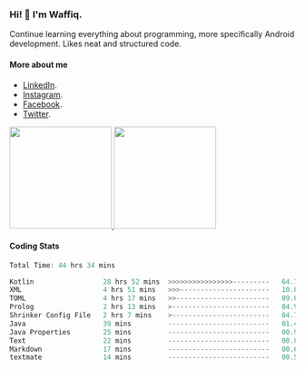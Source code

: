 ### Hi! 👋 I'm Waffiq.

Continue learning everything about programming, more specifically Android development. Likes neat and structured code.

#### More about me 
- [LinkedIn](https://www.linkedin.com/in/waffiqaziz/).
- [Instagram](https://www.instagram.com/waffiqaziz/).
- [Facebook](https://web.facebook.com/WaffiqAziz/).
- [Twitter](https://twitter.com/AzizWaffiq).

<p align="left">
<a href="https://github.com/waffiqaziz">
  <img height="180em" src="https://github-readme-stats-eight-theta.vercel.app/api?username=waffiqaziz&show_icons=true&theme=algolia&include_all_commits=true&count_private=true"/>
  <img height="180em" src="https://github-readme-stats-eight-theta.vercel.app/api/top-langs/?username=waffiqaziz&layout=compact&langs_count=8&theme=algolia"/>
</a>
</p>

#### Coding Stats
<!--START_SECTION:waka-->

```rust
Total Time: 44 hrs 34 mins

Kotlin                 28 hrs 52 mins  >>>>>>>>>>>>>>>>---------   64.74 %
XML                    4 hrs 51 mins   >>>----------------------   10.88 %
TOML                   4 hrs 17 mins   >>-----------------------   09.62 %
Prolog                 2 hrs 13 mins   >------------------------   04.97 %
Shrinker Config File   2 hrs 7 mins    >------------------------   04.77 %
Java                   39 mins         -------------------------   01.48 %
Java Properties        25 mins         -------------------------   00.95 %
Text                   22 mins         -------------------------   00.85 %
Markdown               17 mins         -------------------------   00.66 %
textmate               14 mins         -------------------------   00.54 %
```

<!--END_SECTION:waka-->
